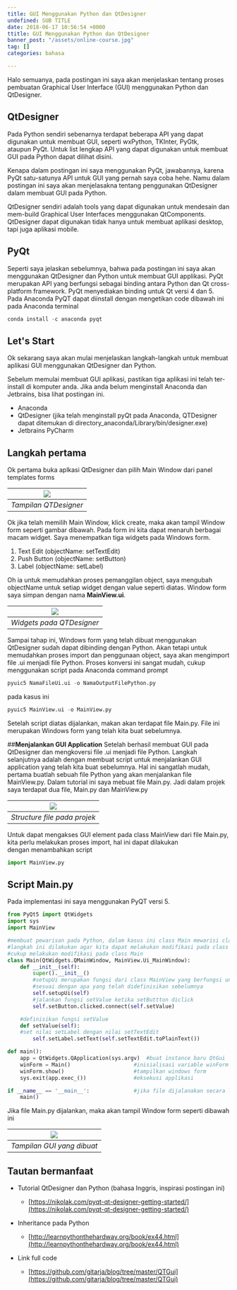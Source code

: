 ```yaml
---
title: GUI Menggunakan Python dan QtDesigner
undefined: SUB TITLE
date: 2018-06-17 10:56:54 +0000
ttitle: GUI Menggunakan Python dan QtDesigner
banner_post: "/assets/online-course.jpg"
tag: []
categories: bahasa

---
```


Halo semuanya, pada postingan ini saya akan menjelaskan tentang proses pembuatan Graphical User Interface (GUI) menggunakan Python dan QtDesigner.

## **QtDesigner**
Pada Python sendiri sebenarnya terdapat beberapa API yang dapat digunakan untuk membuat GUI, seperti wxPython, TKInter, PyGtk, ataupun PyQt. Untuk list lengkap API yang dapat digunakan untuk membuat GUI pada Python dapat dilihat disini.

Kenapa dalam postingan ini saya menggunakan PyQt, jawabannya, karena PyQt satu-satunya API untuk GUI yang pernah saya coba hehe. Namu dalam postingan ini saya akan menjelasakna tentang penggunakan QtDesigner dalam membuat GUI pada Python.

QtDesigner sendiri adalah tools yang dapat digunakan untuk mendesain dan mem-build Graphical User Interfaces menggunakan QtComponents. QtDesigner dapat digunakan tidak hanya untuk membuat aplikasi desktop, tapi juga aplikasi mobile.

## **PyQt**
Seperti saya jelaskan sebelumnya, bahwa pada postingan ini saya akan menggunakan QtDesigner dan Python untuk membuat GUI applikasi. PyQt merupakan API yang berfungsi sebagai binding antara Python dan Qt cross-platform framework. PyQt menyediakan binding untuk Qt versi 4 dan 5. Pada Anaconda PyQT dapat diinstall dengan mengetikan code dibawah ini pada Anaconda terminal

```python
conda install -c anaconda pyqt
```


## **Let's Start**
Ok sekarang saya akan mulai menjelaskan langkah-langkah untuk membuat aplikasi GUI menggunakan QtDesigner dan Python.

Sebelum memulai membuat GUI aplikasi, pastikan tiga aplikasi ini telah ter-install di komputer anda. Jika anda belum menginstall Anaconda dan Jetbrains, bisa lihat postingan ini.

- Anaconda
- QtDesigner (jika telah menginstall pyQt pada Anaconda, QTDesigner dapat ditemukan di directory\_anaconda/Library/bin/designer.exe)
- Jetbrains PyCharm

## **Langkah pertama**
Ok pertama buka aplkasi QtDesigner dan pilih Main Window dari panel templates forms

|![](/assets/qtgui/mainscreen-qtdesigner.png)|
|:--:|
| *Tampilan QTDesigner* |

Ok jika telah memilih Main Window, klick create, maka akan tampil Window form seperti gambar dibawah. Pada form ini kita dapat menaruh berbagai macam widget. Saya menempatkan tiga widgets pada Windows form.

1. Text Edit (objectName: setTextEdit)
2. Push Button (objectName: setButton)
3. Label (objectName: setLabel)

Oh ia untuk memudahkan proses pemanggilan object, saya mengubah objectName untuk setiap widget dengan value seperti diatas. Window form saya simpan dengan nama **MainView.ui**.

|![](/assets/qtgui/mainscreen-qtdesigner.png)|
|:--:|
| *Widgets pada QTDesigner* |

Sampai tahap ini, Windows form yang telah dibuat menggunakan QtDesigner sudah dapat dibinding dengan Python. Akan tetapi untuk memudahkan proses import dan penggunaan object, saya akan mengimport file .ui menjadi file Python. Proses konversi ini sangat mudah, cukup menggunakan script pada Anaconda command prompt

```python
pyuic5 NamaFileUi.ui -o NamaOutputFilePython.py
```
pada kasus ini

```python
pyuic5 MainView.ui -o MainView.py
```

Setelah script diatas dijalankan, makan akan terdapat file Main.py. File ini merupakan Windows form yang telah kita buat sebelumnya.

##**Menjalankan GUI Application**
Setelah berhasil membuat GUI pada QtDesigner dan mengkoversi file .ui menjadi file Python. Langkah selanjutnya adalah dengan membuat script untuk menjalankan GUI application yang telah kita buat sebelumnya. Hal ini sangatlah mudah, pertama buatlah sebuah file Python yang akan menjalankan file MainView.py. Dalam tutorial ini saya mebuat file Main.py. Jadi dalam projek saya terdapat dua file, Main.py dan MainView.py

|![](/assets/qtgui/projectex.png)|
|:--:|
| *Structure file pada projek* |


Untuk dapat mengakses GUI element pada class MainView dari file Main.py, kita perlu melakukan proses import, hal ini dapat dilakukan dengan menambahkan script

```python
import MainView.py
```

## **Script Main.py**
Pada implementasi ini saya menggunakan PyQT versi 5.
```python
from PyQt5 import QtWidgets
import sys
import MainView

#membuat pewarisan pada Python, dalam kasus ini class Main mewarisi class MainView
#langkah ini dilakukan agar kita dapat melakukan modifikasi pada class MainView tanpa harus mengubah pada class tersebut
#cukup melakukan modifikasi pada class Main
class Main(QtWidgets.QMainWindow, MainView.Ui_MainWindow):
    def __init__(self):
        super().__init__()
        #setupUi merupakan fungsi dari class MainView yang berfungsi untuk melakukan setup
        #sesuai dengan apa yang telah didefinisikan sebelumnya
        self.setupUi(self)
        #jalankan fungsi setValue ketika setButtton diclick
        self.setButton.clicked.connect(self.setValue)

    #definisikan fungsi setValue
    def setValue(self):
    #set nilai setLabel dengan nilai setTextEdit
        self.setLabel.setText(self.setTextEdit.toPlainText())

def main():
    app = QtWidgets.QApplication(sys.argv)  #buat instance baru QtGui
    winForm = Main()                    #inisialisasi variable winForm sebagain class Main
    winForm.show()                      #tampilkan windows form
    sys.exit(app.exec_())               #eksekusi applikasi

if __name__ == '__main__':              #jika file dijalanakan secara langsung, maka jalankan fungsi main()
    main()
```

Jika file Main.py dijalankan, maka akan tampil Window form seperti dibawah ini

|![](/assets/qtgui/mainform.png)|
|:--:|
| *Tampilan GUI yang dibuat* |

## **Tautan bermanfaat**
 - Tutorial QtDesigner dan Python (bahasa Inggris, inspirasi postingan ini)
	- [https://nikolak.com/pyqt-qt-designer-getting-started/](https://nikolak.com/pyqt-qt-designer-getting-started/)

- Inheritance pada Python
	- [http://learnpythonthehardway.org/book/ex44.html](http://learnpythonthehardway.org/book/ex44.html)

- Link full code
	- [https://github.com/gitarja/blog/tree/master/QTGui](https://github.com/gitarja/blog/tree/master/QTGui)